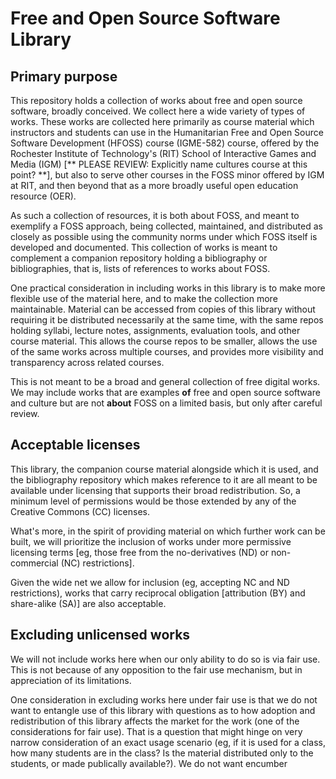 
# Free and Open Source Software Library

## Primary purpose

This repository holds a collection of works about free and open source
software, broadly conceived.  We collect here a wide variety of types of
works.  These works are collected here primarily as course material which
instructors and students can use in the Humanitarian Free and Open Source
Software Development (HFOSS) course (IGME-582) course, offered by the
Rochester Institute of Technology's (RIT) School of Interactive Games and
Media (IGM) [** PLEASE REVIEW: Explicitly name cultures course at this
point?  **], but also to serve other courses in the FOSS minor offered by
IGM at RIT, and then beyond that as a more broadly useful open education
resource (OER).

As such a collection of resources, it is both about FOSS, and meant to
exemplify a FOSS approach, being collected, maintained, and distributed as
closely as possible using the community norms under which FOSS itself is
developed and documented.  This collection of works is meant to complement a
companion repository holding a bibliography or bibliographies, that is,
lists of references to works about FOSS.

One practical consideration in including works in this library is to make
more flexible use of the material here, and to make the collection more
maintainable.  Material can be accessed from copies of this library without
requiring it be distributed necessarily at the same time, with the same
repos holding syllabi, lecture notes, assignments, evaluation tools, and
other course material.  This allows the course repos to be smaller, allows
the use of the same works across multiple courses, and provides more
visibility and transparency across related courses.

This is not meant to be a broad and general collection of free digital
works. We may include works that are examples **of** free and open
source software and culture but are not **about** FOSS on a limited basis,
but only after careful review. 

## Acceptable licenses

This library, the companion course material alongside which it is used, and
the bibliography repository which makes reference to it are all meant to be
available under licensing that supports their broad redistribution.  So, a
minimum level of permissions would be those extended by any of the Creative
Commons (CC) licenses.

What's more, in the spirit of providing material on which further work can
be built, we will prioritize the inclusion of works under more permissive
licensing terms [eg, those free from the no-derivatives (ND) or
non-commercial (NC) restrictions].

Given the wide net we allow for inclusion (eg, accepting NC and ND
restrictions), works that carry reciprocal obligation [attribution (BY) and
share-alike (SA)] are also acceptable.

## Excluding unlicensed works

We will not include works here when our only ability to do so is via fair
use.  This is not because of any opposition to the fair use mechanism, but
in appreciation of its limitations.

One consideration in excluding works here under fair use is that we do not
want to entangle use of this library with questions as to how adoption and
redistribution of this library affects the market for the work (one of the
considerations for fair use). That is a question that might hinge on very
narrow consideration of an exact usage scenario (eg, if it is used for a
class, how many students are in the class? Is the material distributed only
to the students, or made publically available?). We do not want encumber

